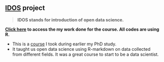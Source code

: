 [IDOS](https://mooc.helsinki.fi/course/view.php?id=158#section-0) project
-----
> __IDOS stands for introduction of open data science.__

**[Click here](https://qingliguo.github.io/IODS-CourseWork/) to access the my work done for the course. All codes are using R.**

+ This is a [course](https://mooc.helsinki.fi/course/view.php?id=158#section-0) I took during earlier my PhD study.
+ It taught us open data science using R-markdown on data collected from different fields. It was a great course to start to be a data scientist.
